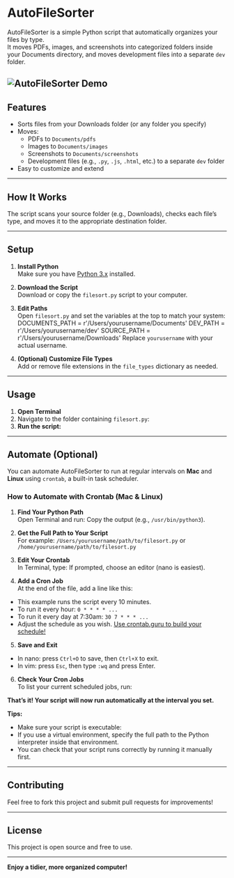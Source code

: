 # AutoFileSorter

AutoFileSorter is a simple Python script that automatically organizes your files by type.  
It moves PDFs, images, and screenshots into categorized folders inside your Documents directory, and moves development files into a separate `dev` folder.

![AutoFileSorter Demo](/Users/Yahya/dev/AutoFileSorter/AutoFileSorter_Demo.gif)
---

## Features

- Sorts files from your Downloads folder (or any folder you specify)
- Moves:
  - PDFs to `Documents/pdfs`
  - Images to `Documents/images`
  - Screenshots to `Documents/screenshots`
  - Development files (e.g., `.py`, `.js`, `.html`, etc.) to a separate `dev` folder
- Easy to customize and extend

---

## How It Works

The script scans your source folder (e.g., Downloads), checks each file’s type, and moves it to the appropriate destination folder.

---

## Setup

1. **Install Python**  
   Make sure you have [Python 3.x](https://www.python.org/downloads/) installed.

2. **Download the Script**  
   Download or copy the `filesort.py` script to your computer.

3. **Edit Paths**  
   Open `filesort.py` and set the variables at the top to match your system:
      DOCUMENTS_PATH = r'/Users/yourusername/Documents'
      DEV_PATH = r'/Users/yourusername/dev'
      SOURCE_PATH = r'/Users/yourusername/Downloads'
Replace `yourusername` with your actual username.

4. **(Optional) Customize File Types**  
Add or remove file extensions in the `file_types` dictionary as needed.

---

## Usage

1. **Open Terminal**
2. Navigate to the folder containing `filesort.py`:
3. **Run the script:**

---

## Automate (Optional)

You can automate AutoFileSorter to run at regular intervals on **Mac** and **Linux** using `crontab`, a built-in task scheduler.

### How to Automate with Crontab (Mac & Linux)

1. **Find Your Python Path**  
Open Terminal and run:
Copy the output (e.g., `/usr/bin/python3`).

2. **Get the Full Path to Your Script**  
For example: `/Users/yourusername/path/to/filesort.py` or `/home/yourusername/path/to/filesort.py`

3. **Edit Your Crontab**  
In Terminal, type:
If prompted, choose an editor (nano is easiest).

4. **Add a Cron Job**  
At the end of the file, add a line like this:
- This example runs the script every 10 minutes.  
- To run it every hour: `0 * * * * ...`  
- To run it every day at 7:30am: `30 7 * * * ...`
- Adjust the schedule as you wish. [Use crontab.guru to build your schedule!](https://crontab.guru/)

5. **Save and Exit**  
- In nano: press `Ctrl+O` to save, then `Ctrl+X` to exit.
- In vim: press `Esc`, then type `:wq` and press Enter.

6. **Check Your Cron Jobs**  
To list your current scheduled jobs, run:

**That’s it! Your script will now run automatically at the interval you set.**

**Tips:**
- Make sure your script is executable:  
- If you use a virtual environment, specify the full path to the Python interpreter inside that environment.
- You can check that your script runs correctly by running it manually first.

---

## Contributing

Feel free to fork this project and submit pull requests for improvements!

---

## License

This project is open source and free to use.

---

**Enjoy a tidier, more organized computer!**
